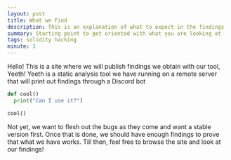 ```yaml
---
layout: post
title: What we Find
description: This is an explanation of what to expect in the findings
summary: Starting point to get oriented with what you are looking at
tags: solidity hacking
minute: 1
---
```


Hello! This is a site where we will publish findings we obtain with our tool, Yeeth!
Yeeth is a static analysis tool we have running on a remote server that will print out findings through a Discord bot

```python
def cool()
  print("Can I use it?")

cool()
```
Not yet, we want to flesh out the bugs as they come and want a stable version first. Once that is done, we should have enough findings to prove that what we have works. Till then, feel free to browse the site and look at our findings!

